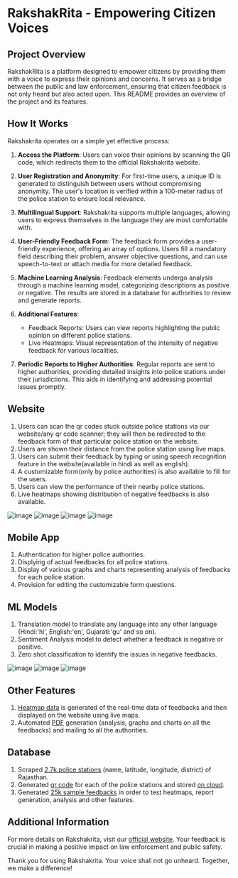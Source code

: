# RakshakRita - Empowering Citizen Voices

## Project Overview

RakshakRita is a platform designed to empower citizens by providing them with a voice to express their opinions and concerns. It serves as a bridge between the public and law enforcement, ensuring that citizen feedback is not only heard but also acted upon. This README provides an overview of the project and its features.

## How It Works

Rakshakrita operates on a simple yet effective process:

1. **Access the Platform**: Users can voice their opinions by scanning the QR code, which redirects them to the official Rakshakrita website.

2. **User Registration and Anonymity**: For first-time users, a unique ID is generated to distinguish between users without compromising anonymity. The user's location is verified within a 100-meter radius of the police station to ensure local relevance.

3. **Multilingual Support**: Rakshakrita supports multiple languages, allowing users to express themselves in the language they are most comfortable with.

4. **User-Friendly Feedback Form**: The feedback form provides a user-friendly experience, offering an array of options. Users fill a mandatory field describing their problem, answer objective questions, and can use speech-to-text or attach media for more detailed feedback.

5. **Machine Learning Analysis**: Feedback elements undergo analysis through a machine learning model, categorizing descriptions as positive or negative. The results are stored in a database for authorities to review and generate reports.

6. **Additional Features**:
    - Feedback Reports: Users can view reports highlighting the public opinion on different police stations.
    - Live Heatmaps: Visual representation of the intensity of negative feedback for various localities.

7. **Periodic Reports to Higher Authorities**: Regular reports are sent to higher authorities, providing detailed insights into police stations under their jurisdictions. This aids in identifying and addressing potential issues promptly.

## Website

1. Users can scan the qr codes stuck outside police stations via our website/any qr code scanner; they will then be redirected to the feedback form of that particular police station on the website.
2. Users are shown their distance from the police station using live maps.
3. Users can submit their feedback by typing or using speech recognition feature in the website(available in hindi as well as english).
4. A customizable form(only by police authorities) is also available to fill for the users.
5. Users can view the performance of their nearby police stations.
6. Live heatmaps showing distribution of negative feedbacks is also available.

![image](https://github.com/vaxad/RJPOLICE_HACK_177_DjDawgs_1/assets/126230095/22bf0e27-92a5-4858-8177-4025d9e63e1a)
![image](https://github.com/vaxad/RJPOLICE_HACK_177_DjDawgs_1/assets/126230095/5a382984-0e79-415d-8cbf-2cea42ba5fe8)
![image](https://github.com/vaxad/RJPOLICE_HACK_177_DjDawgs_1/assets/126230095/9407d98d-ed84-4bc4-ad39-eef0880fa105)
![image](https://github.com/vaxad/RJPOLICE_HACK_177_DjDawgs_1/assets/126230095/34e45703-3b94-4a60-919c-5d139ab4f50b)


## Mobile App

1. Authentication for higher police authorities.
2. Displying of actual feedbacks for all police stations.
3. Display of various graphs and charts representing analysis of feedbacks for each police station.
4. Provision for editing the customizable form questions.

## ML Models

1. Translation model to translate any language into any other language (Hindi:'hi', English:'en', Gujarati:'gu' and so on).
2. Sentiment Analysis model to detect whether a feedback is negative or positive.
3. Zero shot classification to identify the issues in negative feedbacks.

![image](https://github.com/vaxad/RJPOLICE_HACK_177_DjDawgs_1/assets/126230095/109005b2-59ea-44b5-8b5b-0d653c12b72c)
![image](https://github.com/vaxad/RJPOLICE_HACK_177_DjDawgs_1/assets/126230095/42060628-97f7-44b0-81ab-62992b59ba05)
![image](https://github.com/vaxad/RJPOLICE_HACK_177_DjDawgs_1/assets/126230095/306d4f6a-66b0-420a-8185-cc3eee9f25a5)


## Other Features

1. [Heatmap data](https://github.com/vaxad/RJPOLICE_HACK_177_DjDawgs_1/blob/main/resources/database/heatmaps.csv) is generated of the real-time data of feedbacks and then displayed on the website using live maps.
3. Automated [PDF](https://drive.google.com/file/d/1GgCHycRBoMvR2AxwcVsjAfsHjEUwC4QV/view?usp=drive_link) generation (analysis, graphs and charts on all the feedbacks) and mailing to all the authorities.


## Database

1. Scraped [2.7k police stations](https://github.com/vaxad/RJPOLICE_HACK_177_DjDawgs_1/blob/main/resources/database/stations.csv) (name, latitude, longitude, district) of Rajasthan.
2. Generated [qr code](https://github.com/vaxad/RJPOLICE_HACK_177_DjDawgs_1/tree/main/resources/database/qrcodes) for each of the police stations and stored [on cloud](https://github.com/vaxad/RJPOLICE_HACK_177_DjDawgs_1/blob/main/resources/qrcodes.txt).
3. Generated [25k sample feedbacks](https://github.com/vaxad/RJPOLICE_HACK_177_DjDawgs_1/blob/main/resources/database/feedbacks.csv) in order to test heatmaps, report generation, analysis and other features.

## Additional Information

For more details on Rakshakrita, visit our [official website](https://rakshakrita0.vercel.app/). Your feedback is crucial in making a positive impact on law enforcement and public safety.

Thank you for using Rakshakrita. Your voice shall not go unheard. Together, we make a difference!
